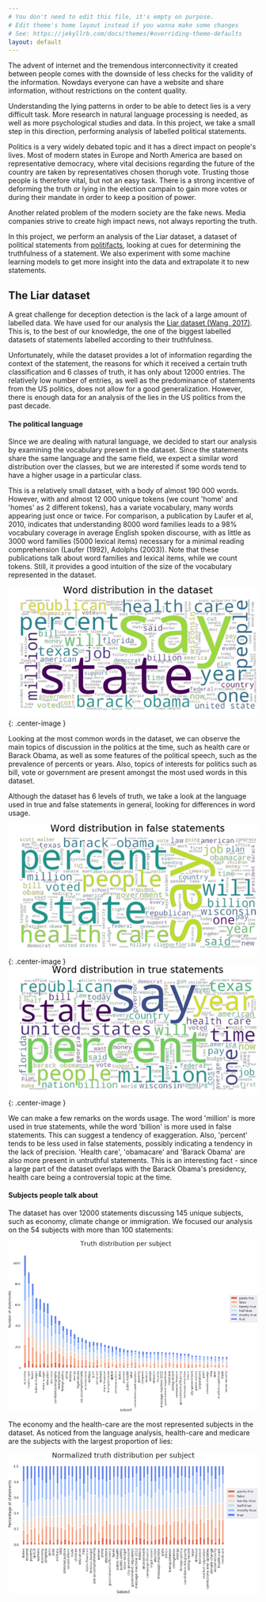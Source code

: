 ```yaml
---
# You don't need to edit this file, it's empty on purpose.
# Edit theme's home layout instead if you wanna make some changes
# See: https://jekyllrb.com/docs/themes/#overriding-theme-defaults
layout: default
---
```


The advent of internet and the tremendous interconnectivity it created between
people comes with the downside of less checks for the validity of the
information. Nowdays everyone can have a website and share information, without
restrictions on the content quality.

Understanding the lying patterns in order to be able to detect lies is a very
difficult task. More research in natural language processing is needed, as well
as more psychological studies and data. In this project, we take a small step
in this direction, performing analysis of labelled political statements.

Politics is a very widely debated topic and it has a direct impact on people's
lives. Most of modern states in Europe and North America are based on
representative democracy, where vital decisions regarding the future of the
country are taken by representatives chosen thorugh vote. Trusting those people
is therefore vital, but not an easy task. There is a strong incentive of
deforming the truth or lying in the election campain to gain more votes or
during their mandate in order to keep a position of power.

Another related problem of the modern society are the fake news. Media
companies strive to create high impact news, not always reporting the truth.

In this project, we perform an analysis of the Liar dataset, a dataset of
political statements from [politifacts](http://www.politifact.com), looking
at cues for determining the truthfulness of a statement. We also experiment
with some machine learning models to get more insight into the data and
extrapolate it to new statements.

## The Liar dataset

A great challenge for deception detection is the lack of a large amount of
labelled data. We have used for our analysis the
[Liar dataset (Wang, 2017)](https://arxiv.org/abs/1705.00648).
This is, to the best of our knowledge, the one of the biggest labelled datasets
of statements labelled according to their truthfulness.

Unfortunately, while the dataset provides a lot of information regarding the
context of the statement, the reasons for which it received a certain truth
classification and 6 classes of truth, it has only about 12000 entries. The
relatively low number of entries, as well as the predominance of statements
from the US politics, does not allow for a good generalization. However, there
is enough data for an analysis of the lies in the US politics from the past
decade.


#### The political language

Since we are dealing with natural language, we decided to start our analysis
by examining the vocabulary present in the dataset. Since the statements share
the same language and the same field, we expect a similar word distribution
over the classes, but we are interested if some words tend to have a higher
usage in a particular class.

This is a relatively small dataset, with a body of almost 190 000 words.
However, with and almost 12 000 unique tokens (we count 'home' and 'homes'
as 2 different tokens), has a variate vocabulary, many words appearing just
once or twice. For comparison, a publication by Laufer et al, 2010, indicates
that understanding 8000 word families leads to a 98% vocabulary coverage in
average English spoken discourse, with as little as 3000 word families (5000
lexical items) necessary for a minimal reading comprehension (Laufer (1992),
Adolphs (2003)). Note that these publications talk about word families and
lexical items, while we count tokens. Still, it provides a good intuition of
the size of the vocabulary represented in the dataset.

![Wordcloud all](assets/wordcloud_all.png){: .center-image }

Looking at the most common words in the dataset, we can observe the main topics
of discussion in the politics at the time, such as health care or Barack
Obama, as well as some features of the political speech, such as the prevalence
of percents or years. Also, topics of interests for politics such as bill,
vote or government are present amongst the most used words in this dataset.

Although the dataset has 6 levels of truth, we take a look at the language
used in true and false statements in general, looking for differences in word
usage.

![Wordcloud false](assets/wordcloud_false.png){: .center-image }
![Wordcloud true](assets/wordcloud_true.png){: .center-image }

We can make a few remarks on the words usage. The word 'million' is more used
in true statements, while the word 'billion' is more used in false statements.
This can suggest a tendency of exaggeration. Also, 'percent' tends to be less
used in false statements, possibly indicating a tendency in the lack of
precision. 'Health care', 'obamacare' and 'Barack Obama' are also more present
in untruthful statements. This is an interesting fact - since a large part of
the dataset overlaps with the Barack Obama's presidency, health care being
a controversial topic at the time.


#### Subjects people talk about

The dataset has over 12000 statements discussing 145 unique subjects, such as
economy, climate change or immigration. We focused our analysis on the 54
subjects with more than 100 statements:

![subjects](assets/subjects.png)

The economy and the health-care are the most represented subjects in the
dataset. As noticed from the language analysis, health-care and medicare are
the subjects with the largest proportion of lies:

![subjectsnorm](assets/subjects_normalized.png)



